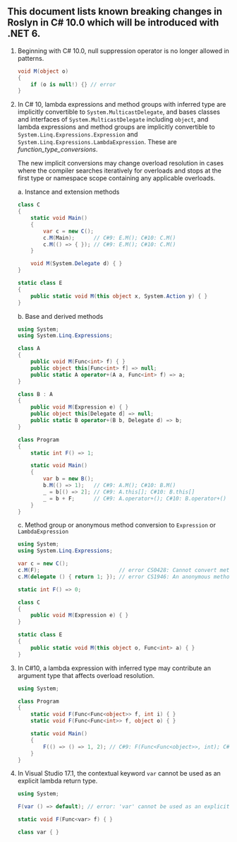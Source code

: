 ﻿## This document lists known breaking changes in Roslyn in C# 10.0 which will be introduced with .NET 6.

1. Beginning with C# 10.0, null suppression operator is no longer allowed in patterns.
    ```csharp
    void M(object o)
    {
        if (o is null!) {} // error
    }
    ```

2. In C# 10, lambda expressions and method groups with inferred type are implicitly convertible to `System.MulticastDelegate`, and bases classes and interfaces of `System.MulticastDelegate` including `object`,
and lambda expressions and method groups are implicitly convertible to `System.Linq.Expressions.Expression` and `System.Linq.Expressions.LambdaExpression`.
These are _function_type_conversions_.

    The new implicit conversions may change overload resolution in cases where the compiler searches iteratively for overloads and stops at the first type or namespace scope containing any applicable overloads.

    a. Instance and extension methods

    ```csharp
    class C
    {
        static void Main()
        {
            var c = new C();
            c.M(Main);      // C#9: E.M(); C#10: C.M()
            c.M(() => { }); // C#9: E.M(); C#10: C.M()
        }
    
        void M(System.Delegate d) { }
    }

    static class E
    {
        public static void M(this object x, System.Action y) { }
    }
    ```

    b. Base and derived methods

    ```csharp
    using System;
    using System.Linq.Expressions;

    class A
    {
        public void M(Func<int> f) { }
        public object this[Func<int> f] => null;
        public static A operator+(A a, Func<int> f) => a;
    }

    class B : A
    {
        public void M(Expression e) { }
        public object this[Delegate d] => null;
        public static B operator+(B b, Delegate d) => b;
    }

    class Program
    {
        static int F() => 1;

        static void Main()
        {
            var b = new B();
            b.M(() => 1);   // C#9: A.M(); C#10: B.M()
            _ = b[() => 2]; // C#9: A.this[]; C#10: B.this[]
            _ = b + F;      // C#9: A.operator+(); C#10: B.operator+()
        }
    }
    ```

    c. Method group or anonymous method conversion to `Expression` or `LambdaExpression`

    ```csharp
    using System;
    using System.Linq.Expressions;

    var c = new C();
    c.M(F);                         // error CS0428: Cannot convert method group 'F' to non-delegate type 'Expression'
    c.M(delegate () { return 1; }); // error CS1946: An anonymous method expression cannot be converted to an expression tree

    static int F() => 0;

    class C
    {
        public void M(Expression e) { }
    }

    static class E
    {
        public static void M(this object o, Func<int> a) { }
    }
    ```

3. In C#10, a lambda expression with inferred type may contribute an argument type that affects overload resolution.

    ```csharp
    using System;

    class Program
    {
        static void F(Func<Func<object>> f, int i) { }
        static void F(Func<Func<int>> f, object o) { }

        static void Main()
        {
            F(() => () => 1, 2); // C#9: F(Func<Func<object>>, int); C#10: ambiguous
        }
    }
    ```

4. In Visual Studio 17.1, the contextual keyword `var` cannot be used as an explicit lambda return type.

    ```csharp
    using System;

    F(var () => default); // error: 'var' cannot be used as an explicit lambda return type

    static void F(Func<var> f) { }

    class var { }
    ```
